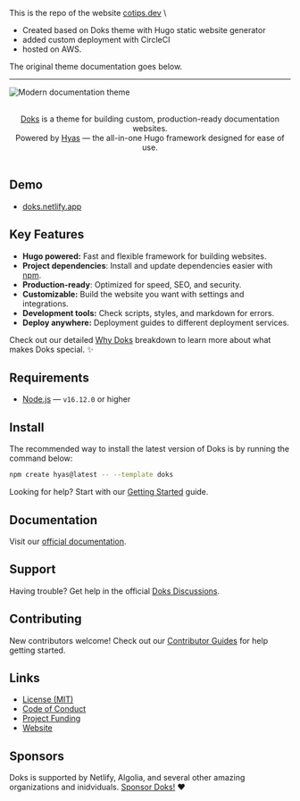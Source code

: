This is the repo of the website [cotips.dev](https://cotips.dev)  \
- Created based on Doks theme with Hugo static website generator
- added custom deployment with CircleCI
- hosted on AWS.

The original theme documentation goes below.

---

![Modern documentation theme](.github/assets/banner.png)

<p align="center">
  <br/>
  <a href="https://getdoks.org/">Doks</a> is a theme for building custom, production-ready documentation websites.
  <br/>
  Powered by <a href="https://gethyas.com/">Hyas</a> &mdash; the all-in-one Hugo framework designed for ease of use.
  <br/><br/>
</p>

## Demo

- [doks.netlify.app](https://doks.netlify.app/)

## Key Features

- **Hugo powered:** Fast and flexible framework for building websites.
- **Project dependencies**: Install and update dependencies easier with [npm](https://www.npmjs.com/).
- **Production-ready**: Optimized for speed, SEO, and security.
- **Customizable:** Build the website you want with settings and integrations.
- **Development tools:** Check scripts, styles, and markdown for errors.
- **Deploy anywhere:** Deployment guides to different deployment services.

Check out our detailed [Why Doks](https://getdoks.org/concepts/why-doks/) breakdown to learn more about what makes Doks special. ✨

## Requirements

- [Node.js](https://nodejs.org/) — `v16.12.0` or higher

## Install

The recommended way to install the latest version of Doks is by running the command below:

```bash
npm create hyas@latest -- --template doks
```

Looking for help? Start with our [Getting Started](https://getdoks.org/docs/start-here/getting-started/) guide.

## Documentation

Visit our [official documentation](https://getdoks.org/).

## Support

Having trouble? Get help in the official [Doks Discussions](https://github.com/h-enk/doks/discussions).

## Contributing

New contributors welcome! Check out our [Contributor Guides](https://getdoks.org/contribute/) for help getting started.

## Links

- [License (MIT)](LICENSE)
- [Code of Conduct](https://github.com/gethyas/.github/blob/main/CODE_OF_CONDUCT.md)
- [Project Funding](.github/FUNDING.md)
- [Website](https://getdoks.org/)

## Sponsors

Doks is supported by Netlify, Algolia, and several other amazing organizations and inidviduals. [Sponsor Doks!](.github/FUNDING.md) ❤️
